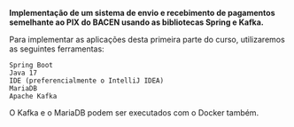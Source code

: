 **Implementação de um sistema de envio e recebimento de pagamentos semelhante ao PIX do BACEN usando as bibliotecas Spring e Kafka.**

Para implementar as aplicações desta primeira parte do curso, utilizaremos as seguintes ferramentas:

    Spring Boot
    Java 17
    IDE (preferencialmente o IntelliJ IDEA)
    MariaDB
    Apache Kafka

O Kafka e o MariaDB podem ser executados com o Docker também.